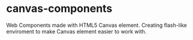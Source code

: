 # canvas-components

Web Components made with HTML5 Canvas element. Creating flash-like enviroment to make Canvas element easier to work with.
